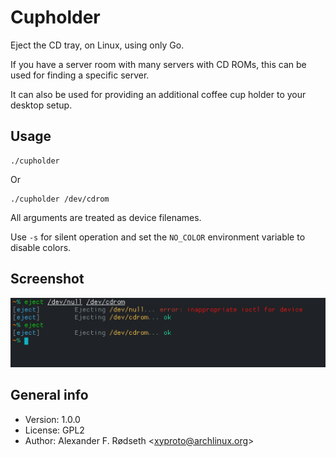 # Cupholder

Eject the CD tray, on Linux, using only Go.

If you have a server room with many servers with CD ROMs, this can be used for finding a specific server.

It can also be used for providing an additional coffee cup holder to your desktop setup.

## Usage

    ./cupholder

Or

    ./cupholder /dev/cdrom

All arguments are treated as device filenames.

Use `-s` for silent operation and set the `NO_COLOR` environment variable to disable colors.

## Screenshot

![Cupholder in action](img/screenshot.png)

## General info

* Version: 1.0.0
* License: GPL2
* Author: Alexander F. Rødseth &lt;xyproto@archlinux.org&gt;


